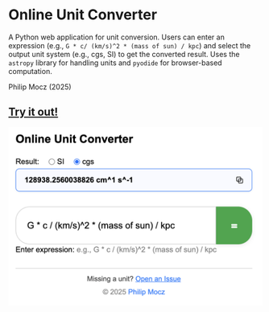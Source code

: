# Online Unit Converter

A Python web application for unit conversion. Users can enter an expression (e.g., `G * c/ (km/s)^2 * (mass of sun) / kpc`) and select the output unit system (e.g., cgs, SI) to get the converted result. Uses the `astropy` library for handling units and `pyodide` for browser-based computation.

Philip Mocz (2025)

## [Try it out!](https://pmocz.github.io/online-unit-converter/)

![Calculator Preview](calculator.png)

